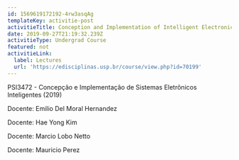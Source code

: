 ```yaml
---
id: 1569619172192-4rw3asqAg
templateKey: activitie-post
activitieTitle: Conception and Implementation of Intelligent Electronic Systems
date: 2019-09-27T21:19:32.239Z
activitieType: Undergrad Course
featured: not
activitieLink:
  label: Lectures
  url: 'https://edisciplinas.usp.br/course/view.php?id=70199'
---
```

PSI3472 - Concepção e Implementação de Sistemas Eletrônicos Inteligentes (2019)

Docente: Emilio Del Moral Hernandez

Docente: Hae Yong Kim

Docente: Marcio Lobo Netto

Docente: Mauricio Perez
